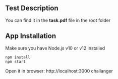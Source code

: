 ## Test Description

You can find it in the **task.pdf** file in the root folder

## App Installation

Make sure you have Node.js v10 or v12 installed

```
npm install
npm start
```

Open it in browser: http://localhost:3000
challanger
